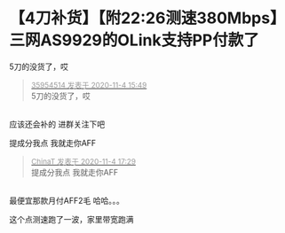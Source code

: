 # 【4刀补货】【附22:26测速380Mbps】三网AS9929的OLink支持PP付款了


5刀的没货了，哎

<div class="quote"><blockquote><font size="2"><a href="https://www.hostloc.com/forum.php?mod=redirect&amp;goto=findpost&amp;pid=9402114&amp;ptid=762114" target="_blank"><font color="#999999">35954514 发表于 2020-11-4 15:49</font></a></font><br />
5刀的没货了，哎</blockquote></div><br />
应该还会补的 进群关注下吧

提成分我点 我就走你AFF<img src="static/image/smiley/yct/011.gif" smilieid="33" border="0" alt="" />

<div class="quote"><blockquote><font size="2"><a href="https://www.hostloc.com/forum.php?mod=redirect&amp;goto=findpost&amp;pid=9402681&amp;ptid=762114" target="_blank"><font color="#999999">ChinaT 发表于 2020-11-4 17:29</font></a></font><br />
提成分我点 我就走你AFF</blockquote></div><br />
最便宜那款月付AFF2毛 哈哈。。。

这个点测速跑了一波，家里带宽跑满<img src="static/image/smiley/default/lol.gif" smilieid="12" border="0" alt="" />
